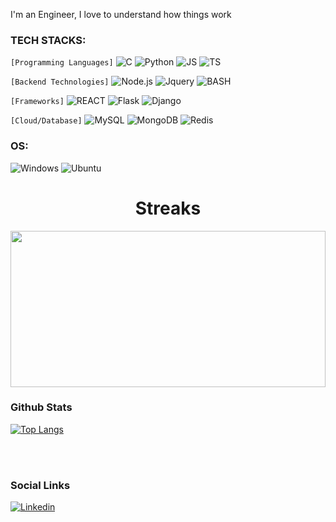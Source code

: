 I'm an Engineer, I love to understand how things work

<!--👯 I’m looking to collaborate on:

ML competetions.

Open Source projects.

🌱 I learn everyday-->


 ### TECH STACKS:

``[Programming Languages]`` ![C](https://img.shields.io/badge/-blue?style=for-the-badge&logo=C&logoColor=white) ![Python](https://img.shields.io/badge/python-3670A0?style=for-the-badge&logo=python&logoColor=ffdd54) ![JS](https://img.shields.io/badge/JAVASCRIPT-yellow?style=for-the-badge&logo=JAVASCRIPT&logoColor=black) ![TS](https://img.shields.io/badge/TYPESCRIPT-blue?style=for-the-badge&logo=TYPESCRIPT&logoColor=white)

``[Backend Technologies]``  ![Node.js](https://img.shields.io/badge/Node.js-green?style=for-the-badge&logo=Node.js&logoColor=White) ![Jquery](https://img.shields.io/badge/jquery-blue?style=for-the-badge&logo=Jquery&logoColor=white)  ![BASH](https://img.shields.io/badge/bash-black?style=for-the-badge&logo=gnu-bash&logoColor=white-plastic)

``[Frameworks]`` ![REACT](https://img.shields.io/badge/REACT-blue?style=for-the-badge&logo=REACT&logoColor=black) ![Flask](https://img.shields.io/badge/Flask-black?style=for-the-badge&logo=Flask&logoColor=white) ![Django](https://img.shields.io/badge/Django-black?style=for-the-badge&logo=Django&logoColor=white)

``[Cloud/Database]`` ![MySQL](https://img.shields.io/badge/mysql-blue?style=for-the-badge&logo=mysql&logoColor=yellow) ![MongoDB](https://img.shields.io/badge/MongoDB-green?style=for-the-badge&logo=mongodb&logoColor=white) ![Redis](https://img.shields.io/badge/Redis-red?style=for-the-badge&logo=redis&logoColor=black)
 
 ### OS:
![Windows](https://img.shields.io/badge/Windows-black?style=for-the-badge&logo=Windows)
![Ubuntu](https://img.shields.io/badge/Ubuntu-black?style=for-the-badge&logo=Ubuntu)



    
<html>
 <body>
   <h1 align="center"> Streaks</h1>
  <img src="https://streak-stats.demolab.com/?user=Bigizic&utcOffset=+0.00&theme=dark" style="background-size:100%; width:100%; height:250px;">
    <br>
      <h3> Github Stats </h3>
 <div>


  
  [![Top Langs](https://github-readme-stats-git-masterrstaa-rickstaa.vercel.app/api/top-langs/?username=Bigizic&langs_count=7)](https://github.com/Bigizic/github-readme-stats)
 <!--
 <img src="http://github-profile-summary-cards.vercel.app/api/cards/stats?username=Bigizic&theme=github_dark" width="40%" alt="stats"> </img>
 <img src="http://github-profile-summary-cards.vercel.app/api/cards/productive-time?username=Bigizic&theme=github_dark&utcOffset=+0.00" width="40%" alt="stats"> </img>
-->
 </div>
 <br>
 <br>
 <h3> Social Links </h3>
 </body>
 </html>
 
 
[![Linkedin](https://img.shields.io/badge/linkedin-%230077B5.svg?&style=for-the-badge&logo=linkedin&logoColor=white)]( https://www.linkedin.com/in/isaac-ajibola-73a31025a)

 





 <!--<br>
 <br>
 <br>
 <br>
 <h3> Profile Card </h3>
 <img src="http://github-profile-summary-cards.vercel.app/api/cards/profile-details?username=Bigizic&theme=github&utcOffset=+0.00" width="70%" alt="Isaac Stats"> </img>


**Bigizic/Bigizic** is a ✨ _special_ ✨ repository because its `README.md` (this file) appears on your GitHub profile.

Here are some ideas to get you started:

- 🔭 I’m currently working on ...
- 👯 I’m looking to collaborate on Web Dev
- 🤔 I’m looking for help with ...
- 💬 Ask me about ...
- 📫 How to reach me: ...
- 😄 Pronouns: ...
- ⚡ Fun fact: ...
-->
